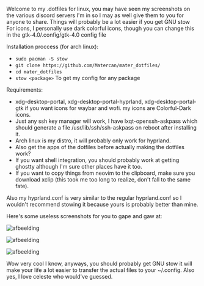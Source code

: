 Welcome to my .dotfiles for linux, you may have seen my screenshots on the various discord servers I'm in so I may as well give them to you for anyone to share.
Things will probably be a lot easier if you get GNU stow
For icons, I personally use dark colorful icons, though you can change this in the gtk-4.0/.config/gtk-4.0 config file

Installation proccess (for arch linux):
- ``sudo pacman -S stow``
- ``git clone https://github.com/Matercan/mater_dotfiles/``
- ``cd mater_dotfiles``
- ``stow <package>``
To get my config for any package


Requirements:
- xdg-desktop-portal, xdg-desktop-portal-hyprland, xdg-desktop-portal-gtk if you want icons for waybar and wofi. my icons are Colorful-Dark icons.
- Just any ssh key manager will work, I have lxqt-openssh-askpass which should generate a file /usr/lib/ssh/ssh-askpass on reboot after installing it.
- Arch linux is my distro, it will probably only work for hyprland.
- Also get the apps of the dotfiles before actually making the dotfiles work?
- If you want shell integration, you should probably work at getting ghostty although I'm sure other places have it too.
- If you want to copy things from neovim to the clipboard, make sure you download xclip (this took me too long to realize, don't fall to the same fate).

Also my hyprland.conf is very similar to the regular hyprland.conf so I wouldn't recommend stowing it because yours is probably better than mine.

Here's some useless screenshots for you to gape and gaw at:

![afbeelding](https://github.com/user-attachments/assets/d3482df2-9459-409f-a219-3d13bef30665) 

![afbeelding](https://github.com/user-attachments/assets/44c0b8a2-a251-4e54-8bc5-a5c24b68edd5)

![afbeelding](https://github.com/user-attachments/assets/950b20e9-47b9-4a4b-bff6-e8504e44fdaa)




Wow very cool I know, anyways, you should probably get GNU stow it will make your life a lot easier to transfer the actual files to your ~/.config.
Also yes, I love celeste who would've guessed.
